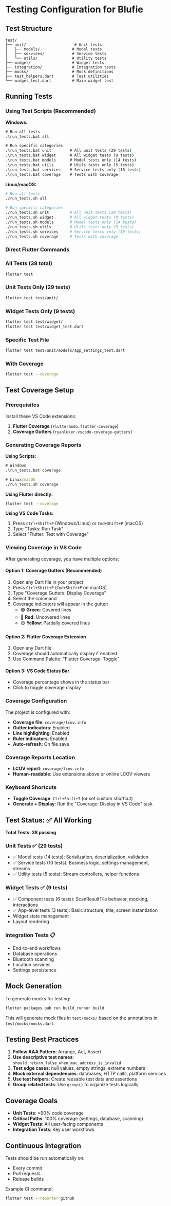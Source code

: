 # Testing Configuration for Blufie

## Test Structure

```
test/
├── unit/                     # Unit tests
│   ├── models/              # Model tests
│   ├── services/            # Service tests
│   └── utils/               # Utility tests
├── widget/                  # Widget tests
├── integration/             # Integration tests
├── mocks/                   # Mock definitions
├── test_helpers.dart        # Test utilities
└── widget_test.dart         # Main widget test
```

## Running Tests

### Using Test Scripts (Recommended)

**Windows:**
```bat
# Run all tests
.\run_tests.bat all

# Run specific categories
.\run_tests.bat unit        # All unit tests (29 tests)
.\run_tests.bat widget      # All widget tests (9 tests)
.\run_tests.bat models      # Model tests only (14 tests)
.\run_tests.bat utils       # Utils tests only (5 tests)
.\run_tests.bat services    # Service tests only (10 tests)
.\run_tests.bat coverage    # Tests with coverage
```

**Linux/macOS:**
```bash
# Run all tests
./run_tests.sh all

# Run specific categories
./run_tests.sh unit         # All unit tests (29 tests)
./run_tests.sh widget       # All widget tests (9 tests)
./run_tests.sh models       # Model tests only (14 tests)
./run_tests.sh utils        # Utils tests only (5 tests)
./run_tests.sh services     # Service tests only (10 tests)
./run_tests.sh coverage     # Tests with coverage
```

### Direct Flutter Commands

### All Tests (38 total)
```bash
flutter test
```

### Unit Tests Only (29 tests)
```bash
flutter test test/unit/
```

### Widget Tests Only (9 tests)
```bash
flutter test test/widget/
flutter test test/widget_test.dart
```

### Specific Test File
```bash
flutter test test/unit/models/app_settings_test.dart
```

### With Coverage
```bash
flutter test --coverage
```

## Test Coverage Setup

### Prerequisites
Install these VS Code extensions:
1. **Flutter Coverage** (`Flutterando.flutter-coverage`)
2. **Coverage Gutters** (`ryanluker.vscode-coverage-gutters`)

### Generating Coverage Reports

**Using Scripts:**
```bat
# Windows
.\run_tests.bat coverage

# Linux/macOS
./run_tests.sh coverage
```

**Using Flutter directly:**
```bash
flutter test --coverage
```

**Using VS Code Tasks:**
1. Press `Ctrl+Shift+P` (Windows/Linux) or `Cmd+Shift+P` (macOS)
2. Type "Tasks: Run Task"
3. Select "Flutter: Test with Coverage"

### Viewing Coverage in VS Code

After generating coverage, you have multiple options:

#### Option 1: Coverage Gutters (Recommended)
1. Open any Dart file in your project
2. Press `Ctrl+Shift+P` (`Cmd+Shift+P` on macOS)
3. Type "Coverage Gutters: Display Coverage"
4. Select the command
5. Coverage indicators will appear in the gutter:
   - 🟢 **Green**: Covered lines
   - 🔴 **Red**: Uncovered lines
   - 🟡 **Yellow**: Partially covered lines

#### Option 2: Flutter Coverage Extension
1. Open any Dart file
2. Coverage should automatically display if enabled
3. Use Command Palette: "Flutter Coverage: Toggle"

#### Option 3: VS Code Status Bar
- Coverage percentage shows in the status bar
- Click to toggle coverage display

### Coverage Configuration

The project is configured with:
- **Coverage file**: `coverage/lcov.info`
- **Gutter indicators**: Enabled
- **Line highlighting**: Enabled
- **Ruler indicators**: Enabled
- **Auto-refresh**: On file save

### Coverage Reports Location
- **LCOV report**: `coverage/lcov.info`
- **Human-readable**: Use extensions above or online LCOV viewers

### Keyboard Shortcuts
- **Toggle Coverage**: `Ctrl+Shift+7` (or set custom shortcut)
- **Generate + Display**: Run the "Coverage: Display in VS Code" task

## Test Status: ✅ All Working

**Total Tests: 38 passing**

### Unit Tests ✅ (29 tests)
- ✅ Model tests (14 tests): Serialization, deserialization, validation
- ✅ Service tests (10 tests): Business logic, settings management, streams
- ✅ Utility tests (5 tests): Stream controllers, helper functions

### Widget Tests ✅ (9 tests)
- ✅ Component tests (6 tests): ScanResultTile behavior, mocking, interactions
- ✅ App-level tests (3 tests): Basic structure, title, screen instantiation
- Widget state management
- Layout rendering

### Integration Tests 📋
- End-to-end workflows
- Database operations
- Bluetooth scanning
- Location services
- Settings persistence

## Mock Generation

To generate mocks for testing:

```bash
flutter packages pub run build_runner build
```

This will generate mock files in `test/mocks/` based on the annotations in `test/mocks/mocks.dart`.

## Testing Best Practices

1. **Follow AAA Pattern**: Arrange, Act, Assert
2. **Use descriptive test names**: `should_return_false_when_mac_address_is_invalid`
3. **Test edge cases**: null values, empty strings, extreme numbers
4. **Mock external dependencies**: databases, HTTP calls, platform services
5. **Use test helpers**: Create reusable test data and assertions
6. **Group related tests**: Use `group()` to organize tests logically

## Coverage Goals

- **Unit Tests**: >90% code coverage
- **Critical Paths**: 100% coverage (settings, database, scanning)
- **Widget Tests**: All user-facing components
- **Integration Tests**: Key user workflows

## Continuous Integration

Tests should be run automatically on:
- Every commit
- Pull requests
- Release builds

Example CI command:
```bash
flutter test --reporter github
```
